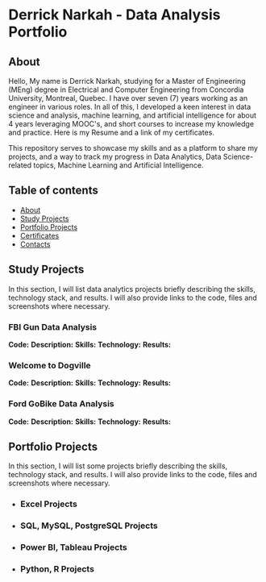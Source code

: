 # Derrick Narkah - Data Analysis Portfolio
## About
Hello, My name is Derrick Narkah, studying for a Master of Engineering (MEng) degree in Electrical and Computer Engineering from Concordia University, Montreal, Quebec. I have over seven (7) years working as an engineer in various roles. In all of this, I developed a keen interest in data science and analysis, machine learning, and artificial intelligence for about 4 years leveraging MOOC's, and short courses to increase my knowledge and practice.
Here is my Resume and a link of my certificates.

This repository serves to showcase my skills and as a platform to share my projects, and a way to track my progress in Data Analytics, Data Science-related topics, Machine Learning and Artificial Intelligence.

## Table of contents
- [About](https://www.markdownguide.org/cheat-sheet/)
- [Study Projects](https://www.xyz.com)
- [Portfolio Projects](https://www.abc.com)
- [Certificates](https://www.123.com)
- [Contacts](https://www.uvw.com)

## Study Projects
In this section, I will list data analytics projects briefly describing the skills, technology stack, and results. I will also provide links to the code, files and screenshots where necessary.

### FBI Gun Data Analysis
**Code:** 
**Description:**
**Skills:**
**Technology:**
**Results:**

### Welcome to Dogville
**Code:** 
**Description:**
**Skills:**
**Technology:**
**Results:**

### Ford GoBike Data Analysis
**Code:** 
**Description:**
**Skills:**
**Technology:**
**Results:**

## Portfolio Projects
In this section, I will list some projects briefly describing the skills, technology stack, and results. I will also provide links to the code, files and screenshots where necessary.

- ### Excel Projects
- ### SQL, MySQL,  PostgreSQL Projects
- ### Power BI, Tableau Projects
- ### Python, R Projects
